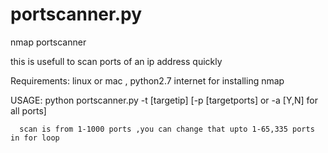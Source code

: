 portscanner.py
==============

nmap portscanner 

this is usefull to scan ports of an ip address quickly 

Requirements:
             linux or mac ,
             python2.7
             internet for installing nmap
             
USAGE:
      python portscanner.py -t [targetip] [-p [targetports] or -a [Y,N] for all ports]
      
      scan is from 1-1000 ports ,you can change that upto 1-65,335 ports in for loop 
             
